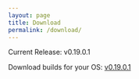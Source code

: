 ```yaml
---
layout: page
title: Download
permalink: /download/
---
```


Current Release: v0.19.0.1

Download builds for your OS: [v0.19.0.1](https://github.com/bitflate/bitflate/releases/tag/v0.19.0.1)
